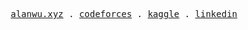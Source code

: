 <p align="center">
  <samp>
    <a href="https://alanwu.xyz">alanwu.xyz</a> .
    <a href="https://codeforces.com/profile/IDlOT">codeforces</a> .
    <a href="https://www.kaggle.com/idiott">kaggle</a> .
    <a href="https://www.linkedin.com/in/lunw1024/">linkedin</a>
  </samp>
</p>
